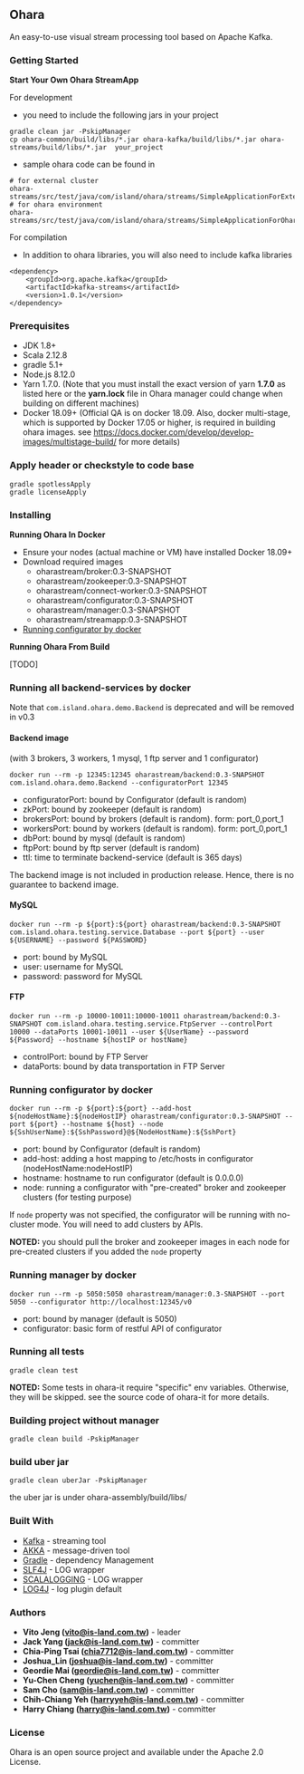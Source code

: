 ## Ohara

An easy-to-use visual stream processing tool based on Apache Kafka.

### Getting Started

**Start Your Own Ohara StreamApp**

For development
* you need to include the following jars in your project
```
gradle clean jar -PskipManager
cp ohara-common/build/libs/*.jar ohara-kafka/build/libs/*.jar ohara-streams/build/libs/*.jar  your_project
```
* sample ohara code can be found in
```
# for external cluster
ohara-streams/src/test/java/com/island/ohara/streams/SimpleApplicationForExternalEnv.java
# for ohara environment
ohara-streams/src/test/java/com/island/ohara/streams/SimpleApplicationForOharaEnv.java
```

For compilation
* In addition to ohara libraries, you will also need to include kafka libraries
```
<dependency>
    <groupId>org.apache.kafka</groupId>
    <artifactId>kafka-streams</artifactId>
    <version>1.0.1</version>
</dependency>
```

### Prerequisites

* JDK 1.8+
* Scala 2.12.8
* gradle 5.1+
* Node.js 8.12.0
* Yarn 1.7.0. (Note that you must install the exact version of yarn **1.7.0** as listed here or the **yarn.lock** file in Ohara manager could change when building on different machines)
* Docker 18.09+ (Official QA is on docker 18.09. Also, docker multi-stage, which is supported by Docker 17.05 or higher, is required in building ohara images. see https://docs.docker.com/develop/develop-images/multistage-build/ for more details)

### Apply header or checkstyle to code base
```
gradle spotlessApply
gradle licenseApply
```

### Installing

**Running Ohara In Docker**
* Ensure your nodes (actual machine or VM) have installed Docker 18.09+
* Download required images
    * oharastream/broker:0.3-SNAPSHOT
    * oharastream/zookeeper:0.3-SNAPSHOT
    * oharastream/connect-worker:0.3-SNAPSHOT
    * oharastream/configurator:0.3-SNAPSHOT
    * oharastream/manager:0.3-SNAPSHOT
    * oharastream/streamapp:0.3-SNAPSHOT
* [Running configurator by docker](#running-configurator-by-docker)

**Running Ohara From Build**

[TODO]

### Running all backend-services by docker
Note that `com.island.ohara.demo.Backend` is deprecated and will be removed in v0.3

#### Backend image
(with 3 brokers, 3 workers, 1 mysql, 1 ftp server and 1 configurator)

```
docker run --rm -p 12345:12345 oharastream/backend:0.3-SNAPSHOT com.island.ohara.demo.Backend --configuratorPort 12345
```
* configuratorPort: bound by Configurator (default is random)
* zkPort: bound by zookeeper (default is random)
* brokersPort: bound by brokers (default is random). form: port_0,port_1
* workersPort: bound by workers (default is random). form: port_0,port_1
* dbPort: bound by mysql (default is random)
* ftpPort: bound by ftp server (default is random)
* ttl: time to terminate backend-service (default is 365 days)

The backend image is not included in production release. Hence, there is no guarantee to backend image.

#### MySQL

```
docker run --rm -p ${port}:${port} oharastream/backend:0.3-SNAPSHOT com.island.ohara.testing.service.Database --port ${port} --user ${USERNAME} --password ${PASSWORD}
```
* port: bound by MySQL
* user: username for MySQL
* password: password for MySQL

#### FTP

```
docker run --rm -p 10000-10011:10000-10011 oharastream/backend:0.3-SNAPSHOT com.island.ohara.testing.service.FtpServer --controlPort 10000 --dataPorts 10001-10011 --user ${UserName} --password ${Password} --hostname ${hostIP or hostName}
```
* controlPort: bound by FTP Server
* dataPorts: bound by data transportation in FTP Server

### Running configurator by docker
```
docker run --rm -p ${port}:${port} --add-host ${nodeHostName}:${nodeHostIP} oharastream/configurator:0.3-SNAPSHOT --port ${port} --hostname ${host} --node ${SshUserName}:${SshPassword}@${NodeHostName}:${SshPort}
```
* port: bound by Configurator (default is random)
* add-host: adding a host mapping to /etc/hosts in configurator (nodeHostName:nodeHostIP)
* hostname: hostname to run configurator (default is 0.0.0.0)
* node: running a configurator with "pre-created" broker and zookeeper clusters (for testing purpose)

If `node` property was not specified, the configurator will be running with no-cluster mode. You will need to add clusters
by APIs.

**NOTED:** you should pull the broker and zookeeper images in each node for pre-created clusters if you added the `node` property

### Running manager by docker
```
docker run --rm -p 5050:5050 oharastream/manager:0.3-SNAPSHOT --port 5050 --configurator http://localhost:12345/v0
```
* port: bound by manager (default is 5050)
* configurator: basic form of restful API of configurator

### Running all tests

```
gradle clean test
```
**NOTED:** Some tests in ohara-it require "specific" env variables. Otherwise, they will be skipped.
see the source code of ohara-it for more details. 

### Building project without manager
```
gradle clean build -PskipManager
```

### build uber jar
```
gradle clean uberJar -PskipManager
```
the uber jar is under ohara-assembly/build/libs/

### Built With

* [Kafka](https://github.com/apache/kafka) - streaming tool
* [AKKA](https://akka.io/) - message-driven tool
* [Gradle](https://gradle.org) - dependency Management
* [SLF4J](https://www.slf4j.org/) - LOG wrapper
* [SCALALOGGING](https://github.com/typesafehub/scalalogging) - LOG wrapper
* [LOG4J](https://logging.apache.org/log4j/2.x/) - log plugin default

### Authors

* **Vito Jeng (vito@is-land.com.tw)** - leader
* **Jack Yang (jack@is-land.com.tw)** - committer
* **Chia-Ping Tsai (chia7712@is-land.com.tw)** - committer
* **Joshua_Lin (joshua@is-land.com.tw)** - committer
* **Geordie Mai (geordie@is-land.com.tw)** - committer
* **Yu-Chen Cheng (yuchen@is-land.com.tw)** - committer
* **Sam Cho (sam@is-land.com.tw)** - committer
* **Chih-Chiang Yeh (harryyeh@is-land.com.tw)** - committer
* **Harry Chiang (harry@is-land.com.tw)** - committer


### License

Ohara is an open source project and available under the Apache 2.0 License.
